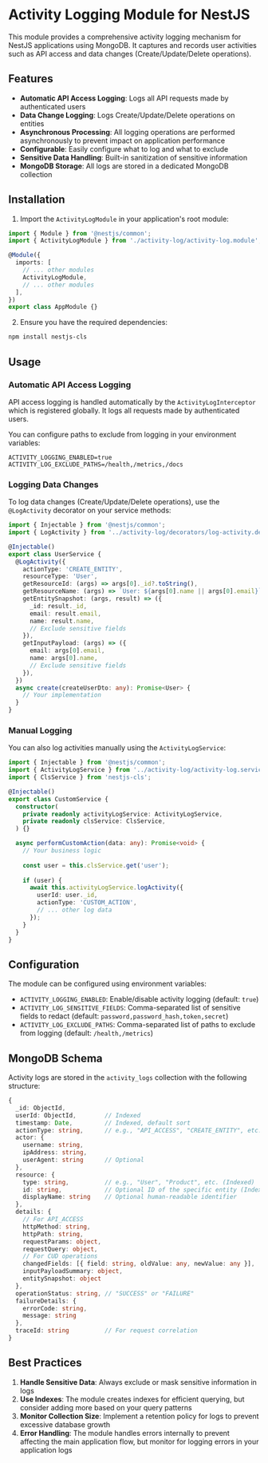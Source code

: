 # Activity Logging Module for NestJS

This module provides a comprehensive activity logging mechanism for NestJS applications using MongoDB. It captures and records user activities such as API access and data changes (Create/Update/Delete operations).

## Features

- **Automatic API Access Logging**: Logs all API requests made by authenticated users
- **Data Change Logging**: Logs Create/Update/Delete operations on entities
- **Asynchronous Processing**: All logging operations are performed asynchronously to prevent impact on application performance
- **Configurable**: Easily configure what to log and what to exclude
- **Sensitive Data Handling**: Built-in sanitization of sensitive information
- **MongoDB Storage**: All logs are stored in a dedicated MongoDB collection

## Installation

1. Import the `ActivityLogModule` in your application's root module:

```typescript
import { Module } from '@nestjs/common';
import { ActivityLogModule } from './activity-log/activity-log.module';

@Module({
  imports: [
    // ... other modules
    ActivityLogModule,
    // ... other modules
  ],
})
export class AppModule {}
```

2. Ensure you have the required dependencies:

```bash
npm install nestjs-cls
```

## Usage

### Automatic API Access Logging

API access logging is handled automatically by the `ActivityLogInterceptor` which is registered globally. It logs all requests made by authenticated users.

You can configure paths to exclude from logging in your environment variables:

```
ACTIVITY_LOGGING_ENABLED=true
ACTIVITY_LOG_EXCLUDE_PATHS=/health,/metrics,/docs
```

### Logging Data Changes

To log data changes (Create/Update/Delete operations), use the `@LogActivity` decorator on your service methods:

```typescript
import { Injectable } from '@nestjs/common';
import { LogActivity } from '../activity-log/decorators/log-activity.decorator';

@Injectable()
export class UserService {
  @LogActivity({
    actionType: 'CREATE_ENTITY',
    resourceType: 'User',
    getResourceId: (args) => args[0]._id?.toString(),
    getResourceName: (args) => `User: ${args[0].name || args[0].email}`,
    getEntitySnapshot: (args, result) => ({
      _id: result._id,
      email: result.email,
      name: result.name,
      // Exclude sensitive fields
    }),
    getInputPayload: (args) => ({
      email: args[0].email,
      name: args[0].name,
      // Exclude sensitive fields
    }),
  })
  async create(createUserDto: any): Promise<User> {
    // Your implementation
  }
}
```

### Manual Logging

You can also log activities manually using the `ActivityLogService`:

```typescript
import { Injectable } from '@nestjs/common';
import { ActivityLogService } from '../activity-log/activity-log.service';
import { ClsService } from 'nestjs-cls';

@Injectable()
export class CustomService {
  constructor(
    private readonly activityLogService: ActivityLogService,
    private readonly clsService: ClsService,
  ) {}

  async performCustomAction(data: any): Promise<void> {
    // Your business logic
    
    const user = this.clsService.get('user');
    
    if (user) {
      await this.activityLogService.logActivity({
        userId: user._id,
        actionType: 'CUSTOM_ACTION',
        // ... other log data
      });
    }
  }
}
```

## Configuration

The module can be configured using environment variables:

- `ACTIVITY_LOGGING_ENABLED`: Enable/disable activity logging (default: `true`)
- `ACTIVITY_LOG_SENSITIVE_FIELDS`: Comma-separated list of sensitive fields to redact (default: `password,password_hash,token,secret`)
- `ACTIVITY_LOG_EXCLUDE_PATHS`: Comma-separated list of paths to exclude from logging (default: `/health,/metrics`)

## MongoDB Schema

Activity logs are stored in the `activity_logs` collection with the following structure:

```typescript
{
  _id: ObjectId,
  userId: ObjectId,        // Indexed
  timestamp: Date,         // Indexed, default sort
  actionType: string,      // e.g., "API_ACCESS", "CREATE_ENTITY", etc. (Indexed)
  actor: {
    username: string,
    ipAddress: string,
    userAgent: string      // Optional
  },
  resource: {
    type: string,          // e.g., "User", "Product", etc. (Indexed)
    id: string,            // Optional ID of the specific entity (Indexed)
    displayName: string    // Optional human-readable identifier
  },
  details: {
    // For API_ACCESS
    httpMethod: string,
    httpPath: string,
    requestParams: object,
    requestQuery: object,
    // For CUD operations
    changedFields: [{ field: string, oldValue: any, newValue: any }],
    inputPayloadSummary: object,
    entitySnapshot: object
  },
  operationStatus: string, // "SUCCESS" or "FAILURE"
  failureDetails: {
    errorCode: string,
    message: string
  },
  traceId: string          // For request correlation
}
```

## Best Practices

1. **Handle Sensitive Data**: Always exclude or mask sensitive information in logs
2. **Use Indexes**: The module creates indexes for efficient querying, but consider adding more based on your query patterns
3. **Monitor Collection Size**: Implement a retention policy for logs to prevent excessive database growth
4. **Error Handling**: The module handles errors internally to prevent affecting the main application flow, but monitor for logging errors in your application logs